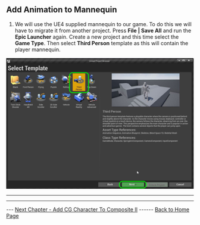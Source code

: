 ## Add Animation to Mannequin

1.  We will use the UE4 supplied mannequin to our game.  To do this we will have to migrate it from another project.  Press **File | Save All** and run the **Epic Launcher** again.  Create a new project and this time select the **Game Type**.  Then select **Third Person** template as this will contain the player mannequin.

![create new composite](../images/thirdPersonGameProject.jpg)

***










***

--- [Next Chapter - Add CG Character To Composite II](../cg_character_ii/README.md) ------ [Back to Home Page](../README.md)